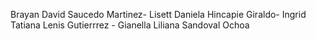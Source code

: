 Brayan David Saucedo Martinez- Lisett Daniela Hincapie Giraldo- Ingrid Tatiana Lenis Gutierrrez - Gianella Liliana Sandoval Ochoa

